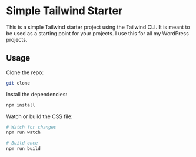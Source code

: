 # Simple Tailwind Starter

This is a simple Tailwind starter project using the Tailwind CLI. It is meant to be used as a starting point for your projects. I use this for all my WordPress projects.

## Usage

Clone the repo:

```bash
git clone
```

Install the dependencies:

```bash
npm install
```

Watch or build the CSS file:

```bash
# Watch for changes
npm run watch

# Build once
npm run build
```
